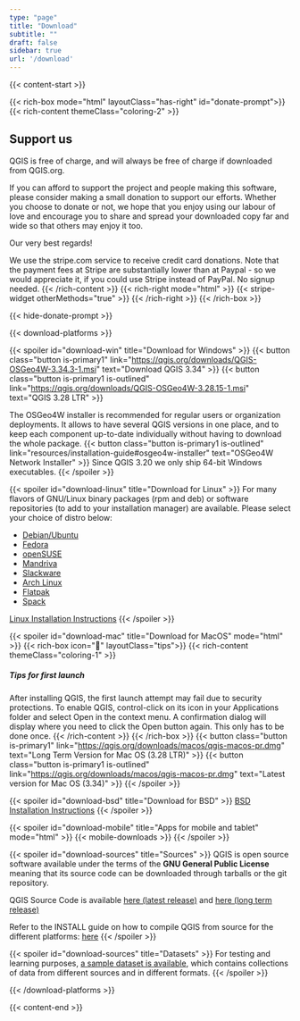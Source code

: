 ```yaml
---
type: "page"
title: "Download"
subtitle: ""
draft: false
sidebar: true
url: '/download'
---
```


{{< content-start  >}}

{{< rich-box mode="html" layoutClass="has-right" id="donate-prompt">}}
{{< rich-content themeClass="coloring-2" >}}
## Support us

QGIS is free of charge, and will always be free of charge if downloaded from QGIS.org.

If you can afford to support the project and people making this software, please consider making a small donation to support our efforts. Whether you choose to donate or not, we hope that you enjoy using our labour of love and encourage you to share and spread your downloaded copy far and wide so that others may enjoy it too.

Our very best regards!

We use the stripe.com service to receive credit card donations. Note that the payment fees at Stripe are substantially lower than at Paypal - so we would appreciate it, if you could use Stripe instead of PayPal. No signup needed.
{{< /rich-content >}}
{{< rich-right mode="html" >}}
{{< stripe-widget otherMethods="true" >}}
{{< /rich-right >}}
{{< /rich-box >}}

{{< hide-donate-prompt >}}

{{< download-platforms >}}

{{< spoiler id="download-win" title="Download for Windows" >}}
{{< button class="button is-primary1" link="https://qgis.org/downloads/QGIS-OSGeo4W-3.34.3-1.msi" text="Download QGIS 3.34" >}}
{{< button class="button is-primary1 is-outlined" link="https://qgis.org/downloads/QGIS-OSGeo4W-3.28.15-1.msi" text="QGIS 3.28 LTR" >}}

The OSGeo4W installer is recommended for regular users or organization deployments. It allows to have several QGIS versions in one place, and to keep each component up-to-date individually without having to download the whole package.
{{< button class="button is-primary1 is-outlined" link="resources/installation-guide#osgeo4w-installer" text="OSGeo4W Network Installer" >}}
Since QGIS 3.20 we only ship 64-bit Windows executables.
{{< /spoiler >}}


{{< spoiler id="download-linux" title="Download for Linux" >}}
For many flavors of GNU/Linux binary packages (rpm and deb) or software repositories (to add to your installation manager) are available. Please select your choice of distro below:

- [Debian/Ubuntu](/resources/installation-guide#debian-ubuntu)
- [Fedora](/resources/installation-guide#fedora)
- [openSUSE](/resources/installation-guide#suse-opensuse)
- [Mandriva](/resources/installation-guide#mandriva)
- [Slackware](/resources/installation-guide#slackware)
- [Arch Linux](/resources/installation-guide#arch-linux)
- [Flatpak](/resources/installation-guide#flatpak)
- [Spack](/resources/installation-guide#spack)

[Linux Installation Instructions](/resources/installation-guide#linux)
{{< /spoiler >}}

{{< spoiler id="download-mac" title="Download for MacOS" mode="html" >}}
{{< rich-box icon="💁" layoutClass="tips">}}
{{< rich-content themeClass="coloring-1" >}}
##### Tips for first launch
After installing QGIS, the first launch attempt may fail due to security protections. To enable QGIS, control-click on its icon in your Applications folder and select Open in the context menu. A confirmation dialog will display where you need to click the Open button again. This only has to be done once.
{{< /rich-content >}}
{{< /rich-box >}}
{{< button class="button is-primary1" link="https://qgis.org/downloads/macos/qgis-macos-pr.dmg" text="Long Term Version for Mac OS (3.28 LTR)" >}}
{{< button class="button is-primary1 is-outlined" link="https://qgis.org/downloads/macos/qgis-macos-pr.dmg" text="Latest version for Mac OS (3.34)" >}}
{{< /spoiler >}}

{{< spoiler id="download-bsd" title="Download for BSD" >}}
[BSD Installation Instructions](/resources/installation-guide#freebsd)
{{< /spoiler >}}

{{< spoiler id="download-mobile" title="Apps for mobile and tablet" mode="html" >}}
{{< mobile-downloads >}}
{{< /spoiler >}}

{{< spoiler id="download-sources" title="Sources" >}}
QGIS is open source software available under the terms of the <b>GNU General Public License</b> meaning that its source code can be downloaded through tarballs or the git repository.

QGIS Source Code is available <a href="https://qgis.org/downloads/qgis-latest.tar.bz2">here (latest release)</a> and <a href="https://qgis.org/downloads/qgis-latest-ltr.tar.bz2">here (long term release)</a>

Refer to the INSTALL guide on how to compile QGIS from source for the different platforms: [here](https://github.com/qgis/QGIS/blob/master/INSTALL.md)
{{< /spoiler >}}

{{< spoiler id="download-sources" title="Datasets" >}}
For testing and learning purposes, [a sample dataset is available](https://docs.qgis.org/3.28/en/docs/user_manual/introduction/getting_started.html#downloading-sample-data), which contains collections of data from different sources and in different formats.
{{< /spoiler >}}

{{< /download-platforms >}}

{{< content-end >}}
